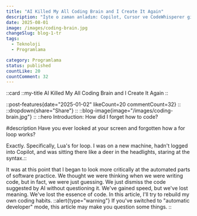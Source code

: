 ```yaml
---
title: "AI Killed My All Coding Brain and I Create It Again"
description: "İşte o zaman anladım: Copilot, Cursor ve CodeWhisperer gibi yapay zeka araçları parmaklarımızı yavaş yavaş uyuşturdu. Her zamankinden daha hızlı kod yazıyoruz ama aynı zamanda daha az düşünüyoruz. Ritüeller gibi tekrarlayan komutları kullanıyoruz. Otomatik tamamlamayı kutsal kitap gibi kabul ediyoruz. Kodun neden çalıştığını unutup, sadece işe yaradığına seviniyoruz."
date: 2025-08-01
image: /images/coding-brain.jpg
changeSlug: blog-1-tr
tags:
  - Teknoloji
  - Programlama

category: Programlama
status: published
countLike: 20
countComment: 32
---
```

::card
::my-title
AI Killed My All Coding Brain and I Create It Again
::

::post-features{date="2025-01-02" likeCount=20 commentCount=32}
::
::dropdown{share="Share"}
::
::blog-image{image="/images/coding-brain.jpg"}
::
::hero
Introduction: How did I forget how to code?

#description
Have you ever looked at your screen and forgotten how a for loop works?

Exactly. Specifically, Lua's for loop. I was on a new machine, hadn't logged into Copilot, and was sitting there like a deer in the headlights, staring at the syntax.::

It was at this point that I began to look more critically at the automated parts of software practice. We thought we were thinking when we were writing code, but in fact, we were just guessing.
We just dismiss the code suggested by AI without questioning it. We've gained speed, but we've lost meaning. We've lost the essence of code. In this article, I'll try to rebuild my own coding habits.
::alert{type="warning"}
If you've switched to "automatic developer" mode, this article may make you question some things.
::